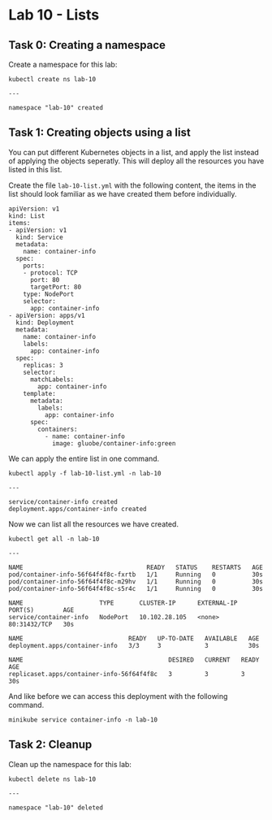# Lab 10 - Lists

## Task 0: Creating a namespace

Create a namespace for this lab:

```
kubectl create ns lab-10

---

namespace "lab-10" created
```

## Task 1: Creating objects using a list

You can put different Kubernetes objects in a list, and apply the list instead 
of applying the objects seperatly. This will deploy all the resources you have 
listed in this list.

Create the file `lab-10-list.yml` with the following content, the items in the 
list should look familiar as we have created them before individually.

```
apiVersion: v1
kind: List
items:
- apiVersion: v1
  kind: Service
  metadata:
    name: container-info
  spec:
    ports:
    - protocol: TCP
      port: 80
      targetPort: 80
    type: NodePort
    selector:
      app: container-info
- apiVersion: apps/v1
  kind: Deployment
  metadata:
    name: container-info
    labels:
      app: container-info
  spec:
    replicas: 3
    selector:
      matchLabels:
        app: container-info
    template:
      metadata:
        labels:
          app: container-info
      spec:
        containers:
          - name: container-info
            image: gluobe/container-info:green
```

We can apply the entire list in one command.

```
kubectl apply -f lab-10-list.yml -n lab-10

---

service/container-info created
deployment.apps/container-info created
```

Now we can list all the resources we have created.

```
kubectl get all -n lab-10

---

NAME                                  READY   STATUS    RESTARTS   AGE
pod/container-info-56f64f4f8c-fxrtb   1/1     Running   0          30s
pod/container-info-56f64f4f8c-m29hv   1/1     Running   0          30s
pod/container-info-56f64f4f8c-s5r4c   1/1     Running   0          30s

NAME                     TYPE       CLUSTER-IP      EXTERNAL-IP   PORT(S)        AGE
service/container-info   NodePort   10.102.28.105   <none>        80:31432/TCP   30s

NAME                             READY   UP-TO-DATE   AVAILABLE   AGE
deployment.apps/container-info   3/3     3            3           30s

NAME                                        DESIRED   CURRENT   READY   AGE
replicaset.apps/container-info-56f64f4f8c   3         3         3       30s
```

And like before we can access this deployment with the following command.

```
minikube service container-info -n lab-10
```

## Task 2: Cleanup

Clean up the namespace for this lab:

```
kubectl delete ns lab-10

---

namespace "lab-10" deleted
```

